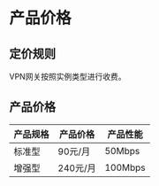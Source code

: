 # 产品价格

## 定价规则
VPN网关按照实例类型进行收费。



## 产品价格
<!-- udocs:price -->
| 产品规格 | 产品价格   | 产品性能   |
| ---- | ------ | ------ |
| 标准型  | 90元/月  | 50Mbps |
| 增强型  | 240元/月 | 100Mbps |
